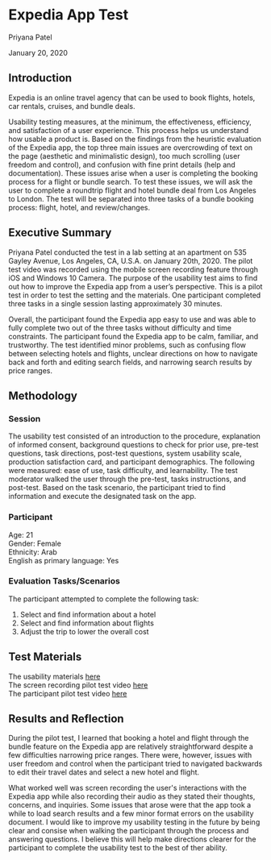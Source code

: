# Expedia App Test

Priyana Patel 

January 20, 2020

## Introduction 

Expedia is an online travel agency that can be used to book flights, hotels, car rentals, cruises, and bundle deals.

Usability testing measures, at the minimum, the effectiveness, efficiency, and satisfaction of a user experience. This process helps us understand how usable a product is. Based on the findings from the heuristic evaluation of the Expedia app, the top three main issues are overcrowding of text on the page (aesthetic and minimalistic design), too much scrolling (user freedom and control), and confusion with fine print details (help and documentation). These issues arise when a user is completing the booking process for a flight or bundle search. To test these issues, we will ask the user to complete a roundtrip flight and hotel bundle deal from Los Angeles to London. The test will be separated into three tasks of a bundle booking process: flight, hotel, and review/changes.

## Executive Summary
Priyana Patel conducted the test in a lab setting at an apartment on 535 Gayley Avenue, Los Angeles, CA, U.S.A. on January 20th, 2020. The pilot test video was recorded using the mobile screen recording feature through iOS and Windows 10 Camera. The purpose of the usability test aims to find out how to improve the Expedia app from a user’s perspective. This is a pilot test in order to test the setting and the materials. One participant completed three tasks in a single session lasting approximately 30 minutes.

Overall, the participant found the Expedia app easy to use and was able to fully complete two out of the three tasks without difficulty and time constraints. The participant found the Expedia app to be calm, familiar, and trustworthy. The test identified minor problems, such as confusing flow between selecting hotels and flights, unclear directions on how to navigate back and forth and editing search fields, and narrowing search results by price ranges.   

## Methodology

### Session
The usability test consisted of an introduction to the procedure, explanation of informed consent, background questions to check for prior use, pre-test questions, task directions, post-test questions, system usability scale, production satisfaction card, and participant demographics. The following were measured: ease of use, task difficulty, and learnability. The test moderator walked the user through the pre-test, tasks instructions, and post-test. Based on the task scenario, the participant tried to find information and execute the designated task on the app.

### Participant 
Age: 21 <br/>
Gender: Female <br/>
Ethnicity: Arab <br/>
English as primary language: Yes <br/>

### Evaluation Tasks/Scenarios
The participant attempted to complete the following task:
1. Select and find information about a hotel
2. Select and find information about flights
3. Adjust the trip to lower the overall cost

## Test Materials
The usability materials [here](https://forms.gle/MHQAF77iuMZf7VBQ6) <br/>
The screen recording pilot test video [here](https://drive.google.com/file/d/14IbslDBkYaLPcxS0glFbTN0hMb-xrmA1/view?usp=sharing) <br/>
The participant pilot test video [here](https://drive.google.com/file/d/1-3wc-VGVAWKpTJX5TbnQ7VPv2E9d1w-t/view?usp=sharing)

## Results and Reflection
During the pilot test, I learned that booking a hotel and flight through the bundle feature on the Expedia app are relatively straightforward despite a few difficulties narrowing price ranges. There were, however, issues with user freedom and control when the participant tried to navigated backwards to edit their travel dates and select a new hotel and flight. 

What worked well was screen recording the user's interactions with the Expedia app while also recording their audio as they stated their thoughts, concerns, and inquiries. Some issues that arose were that the app took a while to load search results and a few minor format errors on the usability document. I would like to improve my usability testing in the future by being clear and consise when walking the participant through the process and answering questions. I believe this will help make directions clearer for the participant to complete the usability test to the best of ther ability. 


